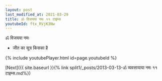 ```yaml
---
layout: post
last_modified_at: 2021-03-29
title: ॐ विजयया नमः ११ टाइम्स
youtubeId: ftx_RVjK3Nw
---
```

 
 
 ॐ विजयया नमः  
 
 -  जीत का सूत्र किसका है 
 
  
 
  
 
 
 
 
 
 


{% include youtubePlayer.html id=page.youtubeId %}
 
[Next]({{ site.baseurl }}{% link  split1/_posts/2013-03-13-ॐ व्यवसायाया नमः ११ टाइम्स.md%})
 
